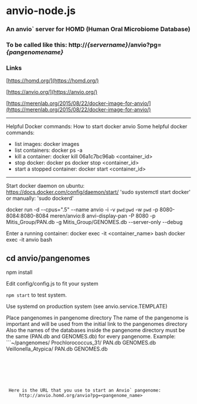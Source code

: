 # anvio-node.js

### An anvio` server for HOMD (Human Oral Microbiome Database)
### To be called like this:  http://*{servername}*/anvio?pg=*{pangenomename}*

### Links
[https://homd.org/](https://homd.org/)

[https://anvio.org/](https://anvio.org/)

[https://merenlab.org/2015/08/22/docker-image-for-anvio/](https://merenlab.org/2015/08/22/docker-image-for-anvio/)

---
Helpful Docker commands:
How to start docker anvio
 Some helpful docker commands:
 - list images:
      docker images
 - list containers:
     docker ps -a
 - kill a container:
     docker kill 06a1c7bc96ab <container_id>
 - stop docker:
    docker ps
    docker stop <container_id>
 - start a stopped container:
    docker start <container_id>
---
Start docker daemon on ubuntu: https://docs.docker.com/config/daemon/start/
   'sudo systemctl start docker'
    or manually: 'sudo dockerd'  


 docker run -d --cpus=".5" --name anvio -i -v `pwd`:`pwd` -w `pwd` -p 8080-8084:8080-8084 meren/anvio:8
   anvi-display-pan -P 8080 -p Mitis_Group/PAN.db -g Mitis_Group/GENOMES.db --server-only --debug



Enter a running container:
docker exec -it <container_name> bash
docker exec -it anvio bash

cd anvio/pangenomes
---
npm install

Edit config/config.js to fit your system

`npm start` to test system.

Use systemd on production system (see anvio.service.TEMPLATE)

Place pangenomes in pangenome directory
  The name of the pangenome is important and will be used from the initial link to the pangenomes directory
  Also the names of the databases inside the pangenome directory must be the same (PAN.db and GENOMES.db) for every pangenome.
  Example:
	```~/pangenomes/
		Prochlorococcus_31/
           PAN.db
           GENOMES.db
		Veillonella_Atypica/
			PAN.db
			GENOMES.db
```






 Here is the URL that you use to start an Anvio` pangenome:
     http://anvio.homd.org/anvio?pg=<pangenome_name>
